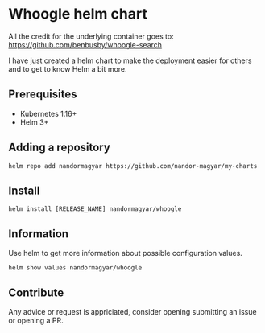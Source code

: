 # Whoogle helm chart

All the credit for the underlying container goes to:
https://github.com/benbusby/whoogle-search

I have just created a helm chart to make the deployment easier for others and to
get to know Helm a bit more.

## Prerequisites

- Kubernetes 1.16+
- Helm 3+

## Adding a repository

```
helm repo add nandormagyar https://github.com/nandor-magyar/my-charts
```

## Install

```
helm install [RELEASE_NAME] nandormagyar/whoogle
```

## Information

Use helm to get more information about possible configuration values.

```
helm show values nandormagyar/whoogle
```

## Contribute

Any advice or request is appriciated, consider opening submitting an issue or opening a PR.
